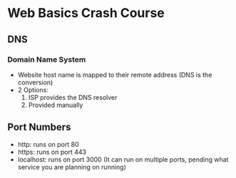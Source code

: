 # Web Basics Crash Course 

## DNS 
### Domain Name System
- Website host name is mapped to their remote address (DNS is the conversion)
- 2 Options:
    1. ISP provides the DNS resolver
    2. Provided manually

## Port Numbers
- http: runs on port 80
- https: runs on port 443
- localhost: runs on port 3000 (It can run on multiple ports, pending what service you are planning on running)

